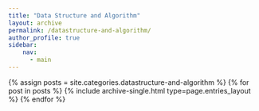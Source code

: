 ```yaml
---
title: "Data Structure and Algorithm"
layout: archive
permalink: /datastructure-and-algorithm/
author_profile: true
sidebar:
    nav:
      - main
---
```


{% assign posts = site.categories.datastructure-and-algorithm %}
{% for post in posts %} 
  {% include archive-single.html type=page.entries_layout %} 
{% endfor %}
